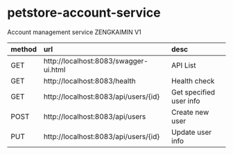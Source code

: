 # petstore-account-service

Account management service ZENGKAIMIN V1

|method|url|desc|
|:---|:---|:---|
|GET|http://localhost:8083/swagger-ui.html|API List|  
|GET|http://localhost:8083/health|Health check|
|GET|http://localhost:8083/api/users/{id}|Get specified user info|
|POST|http://localhost:8083/api/users|Create new user|
|PUT|http://localhost:8083/api/users/{id}|Update user info|
